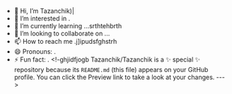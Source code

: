 - 👋 Hi, I’m Tazanchik)|
- 👀 I’m interested in .
- 🌱 I’m currently learning ...srthtehbrth
- 💞️ I’m looking to collaborate on ...
- 📫 How to reach me .j]ipudsfghstrh
- 😄 Pronouns: .
- ⚡ Fun fact: .
<!-ghjidfjogb
Tazanchik/Tazanchik is a ✨ special ✨ repository because its `README.md` (this file) appears on your GitHub profile.
You can click the Preview link to take a look at your changes.
--->
